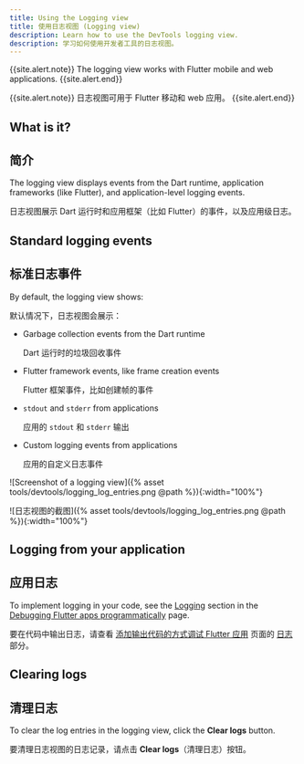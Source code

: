 ```yaml
---
title: Using the Logging view
title: 使用日志视图 (Logging view)
description: Learn how to use the DevTools logging view.
description: 学习如何使用开发者工具的日志视图。
---
```


{{site.alert.note}}
  The logging view works with Flutter mobile and web applications.
{{site.alert.end}}

{{site.alert.note}}
  日志视图可用于 Flutter 移动和 web 应用。
{{site.alert.end}}

## What is it?

## 简介

The logging view displays events from the Dart runtime,
application frameworks (like Flutter), and application-level
logging events.

日志视图展示 Dart 运行时和应用框架（比如 Flutter）的事件，以及应用级日志。

## Standard logging events

## 标准日志事件

By default, the logging view shows:

默认情况下，日志视图会展示：

* Garbage collection events from the Dart runtime

  Dart 运行时的垃圾回收事件

* Flutter framework events, like frame creation events

  Flutter 框架事件，比如创建帧的事件

* `stdout` and `stderr` from applications

  应用的 `stdout` 和 `stderr` 输出

* Custom logging events from applications

  应用的自定义日志事件

![Screenshot of a logging view]({% asset tools/devtools/logging_log_entries.png @path %}){:width="100%"}

![日志视图的截图]({% asset tools/devtools/logging_log_entries.png @path %}){:width="100%"}

## Logging from your application

## 应用日志

To implement logging in your code,
see the [Logging][] section in the
[Debugging Flutter apps programmatically][]
page.

要在代码中输出日志，请查看 [添加输出代码的方式调试 Flutter 应用][] 页面的 [日志][] 部分。

## Clearing logs

## 清理日志

To clear the log entries in the logging view,
click the **Clear logs** button.

要清理日志视图的日志记录，请点击 **Clear logs**（清理日志）按钮。

[Logging]: /docs/testing/code-debugging#logging
[日志]: /docs/testing/code-debugging#logging
[Debugging Flutter apps programmatically]: /docs/testing/code-debugging
[添加输出代码的方式调试 Flutter 应用]: /docs/testing/code-debugging
